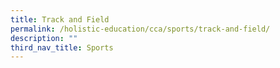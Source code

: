 ```yaml
---
title: Track and Field
permalink: /holistic-education/cca/sports/track-and-field/
description: ""
third_nav_title: Sports
---
```

